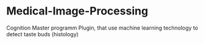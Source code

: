 # Medical-Image-Processing
 Cognition Master programm Plugin, that use machine learning technology to detect taste buds (histology)
